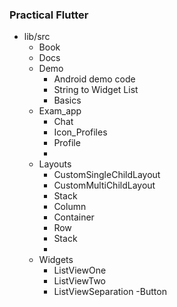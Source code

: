 ### Practical Flutter

- lib/src
  - Book
  - Docs
  - Demo 
      - Android demo code
      - String to Widget List
      - Basics 
  - Exam_app
    - Chat
    - Icon_Profiles
    - Profile
    - 
  - Layouts
      - CustomSingleChildLayout
      - CustomMultiChildLayout
      - Stack
      - Column
      - Container
      - Row
      - Stack
      - 
  - Widgets
    - ListViewOne
    - ListViewTwo
    - ListViewSeparation
  -Button





